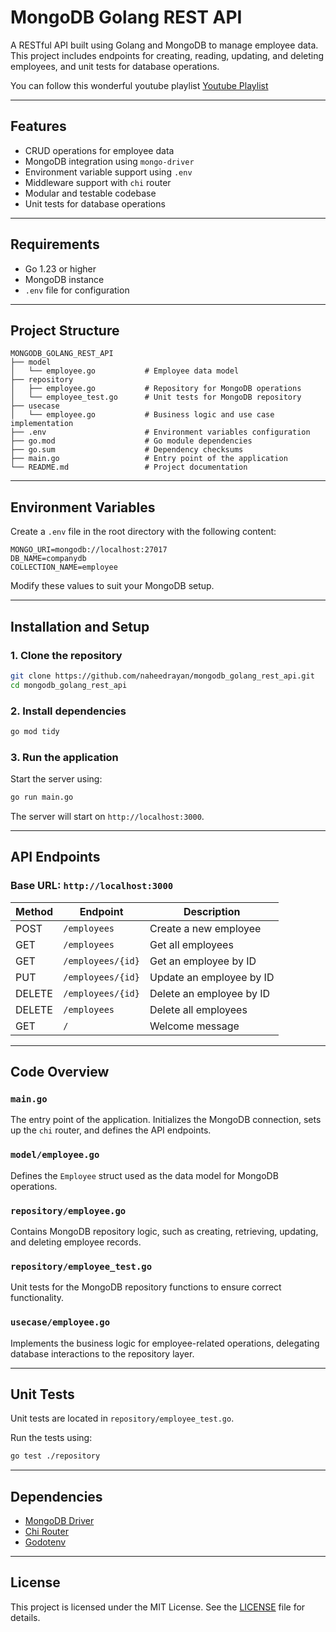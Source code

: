 # MongoDB Golang REST API

A RESTful API built using Golang and MongoDB to manage employee data. This project includes endpoints for creating, reading, updating, and deleting employees, and unit tests for database operations.

You can follow this wonderful youtube playlist [Youtube Playlist](https://youtube.com/playlist?list=PL-92QVNKZDMyfu1VkmXnc1STRi0MpUJ4-&si=1Mx_Zyz-uyK0V-nB)


---

## Features

- CRUD operations for employee data
- MongoDB integration using `mongo-driver`
- Environment variable support using `.env`
- Middleware support with `chi` router
- Modular and testable codebase
- Unit tests for database operations

---

## Requirements

- Go 1.23 or higher
- MongoDB instance
- `.env` file for configuration

---

## Project Structure

```plaintext
MONGODB_GOLANG_REST_API
├── model
│   └── employee.go           # Employee data model
├── repository
│   ├── employee.go           # Repository for MongoDB operations
│   └── employee_test.go      # Unit tests for MongoDB repository
├── usecase
│   └── employee.go           # Business logic and use case implementation
├── .env                      # Environment variables configuration
├── go.mod                    # Go module dependencies
├── go.sum                    # Dependency checksums
├── main.go                   # Entry point of the application
└── README.md                 # Project documentation
```

---

## Environment Variables

Create a `.env` file in the root directory with the following content:

```env
MONGO_URI=mongodb://localhost:27017
DB_NAME=companydb
COLLECTION_NAME=employee
```

Modify these values to suit your MongoDB setup.

---

## Installation and Setup

### 1. Clone the repository

```bash
git clone https://github.com/naheedrayan/mongodb_golang_rest_api.git
cd mongodb_golang_rest_api
```

### 2. Install dependencies

```bash
go mod tidy
```

### 3. Run the application

Start the server using:

```bash
go run main.go
```

The server will start on `http://localhost:3000`.

---

## API Endpoints

### Base URL: `http://localhost:3000`

| Method | Endpoint                 | Description                      |
|--------|--------------------------|----------------------------------|
| POST   | `/employees`             | Create a new employee           |
| GET    | `/employees`             | Get all employees               |
| GET    | `/employees/{id}`        | Get an employee by ID           |
| PUT    | `/employees/{id}`        | Update an employee by ID        |
| DELETE | `/employees/{id}`        | Delete an employee by ID        |
| DELETE | `/employees`             | Delete all employees            |
| GET    | `/`                      | Welcome message                 |

---

## Code Overview

### `main.go`

The entry point of the application. Initializes the MongoDB connection, sets up the `chi` router, and defines the API endpoints.

### `model/employee.go`

Defines the `Employee` struct used as the data model for MongoDB operations.

### `repository/employee.go`

Contains MongoDB repository logic, such as creating, retrieving, updating, and deleting employee records.

### `repository/employee_test.go`

Unit tests for the MongoDB repository functions to ensure correct functionality.

### `usecase/employee.go`

Implements the business logic for employee-related operations, delegating database interactions to the repository layer.

---

## Unit Tests

Unit tests are located in `repository/employee_test.go`.

Run the tests using:

```bash
go test ./repository
```

---

## Dependencies

- [MongoDB Driver](https://github.com/mongodb/mongo-go-driver)
- [Chi Router](https://github.com/go-chi/chi)
- [Godotenv](https://github.com/joho/godotenv)

---

## License

This project is licensed under the MIT License. See the [LICENSE](LICENSE) file for details.
